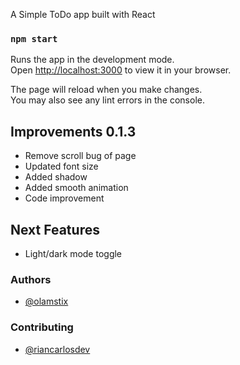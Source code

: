 A Simple ToDo app built with React

### `npm start`

Runs the app in the development mode.\
Open [http://localhost:3000](http://localhost:3000) to view it in your browser.

The page will reload when you make changes.\
You may also see any lint errors in the console.

## Improvements 0.1.3

- Remove scroll bug of page
- Updated font size
- Added shadow
- Added smooth animation
- Code improvement

## Next Features

- Light/dark mode toggle

### Authors

- [@olamstix](https://www.github.com/olamstix)

### Contributing

- [@riancarlosdev](https://www.github.com/riancarlosdev)
